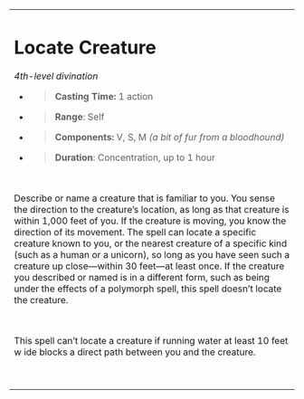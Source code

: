 <table><tbody><tr class="odd"><td><h1 id="locate-creature"><strong>Locate Creature</strong></h1><p><em>4th-level divination</em></p><ul><li><blockquote><p><strong>Casting Time:</strong> 1 action</p></blockquote></li><li><blockquote><p><strong>Range</strong>: Self</p></blockquote></li><li><blockquote><p><strong>Components:</strong> V, S, M <em>(a bit of fur from a bloodhound)</em></p></blockquote></li><li><blockquote><p><strong>Duration</strong>: Concentration, up to 1 hour</p></blockquote></li></ul><p> </p><p>Describe or name a creature that is familiar to you. You sense the direction to the creature’s location, as long as that creature is within 1,000 feet of you. If the creature is moving, you know the direction of its movement. The spell can locate a specific creature known to you, or the nearest creature of a specific kind (such as a human or a unicorn), so long as you have seen such a creature up close—within 30 feet—at least once. If the creature you described or named is in a different form, such as being under the effects of a polymorph spell, this spell doesn’t locate the creature.</p><p> </p><p>This spell can’t locate a creature if running water at least 10 feet w ide blocks a direct path between you and the creature.</p><p> </p></td></tr></tbody></table>